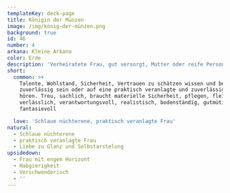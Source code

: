 ```yaml
---
templateKey: deck-page
title: Königin der Münzen
image: /img/könig-der-münzen.png
background: true
id: 46
number: 4
arkana: Kleine Arkana
color: Erde
description: 'Verheiratete Frau, gut versorgt, Mutter oder reife Person'
short:
  common: >+
    Talente, Wohlstand, Sicherheit, Vertrauen zu schätzen wissen und bewahren,
    zuverlässig sein oder auf eine praktisch veranlagte und zuverlässige Frau
    hören. Treu, sachlich, braucht materielle Sicherheit, pflegen, fleißig,
    verlässlich, verantwortungsvoll, realistisch, bodenständig, gutmütig,
    fantasievoll

  love: 'Schlaue nüchterene, praktisch veranlagte Frau'
natural:
  - Schlaue nüchterene
  - praktisch veranlagte Frau
  - Liebe zu Glanz und Selbstarstelung
upsidedown:
  - Frau mit engem Horizont
  - Habgierigkeit
  - Verschwenderisch
  - ''
---
```


